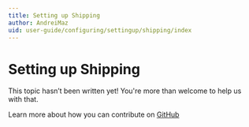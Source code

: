 ```yaml
---
title: Setting up Shipping
author: AndreiMaz
uid: user-guide/configuring/settingup/shipping/index
---
```

# Setting up Shipping

This topic hasn’t been written yet! You're more than welcome to help us with that.

Learn more about how you can contribute on [GitHub](https://github.com/nopSolutions/nopCommerce-Docs/blob/master/CONTRIBUTING.md)